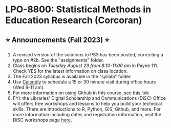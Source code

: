# LPO-8800: Statistical Methods in Education Research (Corcoran)

## <span>&#11088;</span> Announcements (Fall 2023) <span>&#11088;</span>
[//]: # (Note the star emoji is generated from html code. Another option is the markdown code :star: but this does not render in html)

1. A revised version of the solutions to PS3 has been posted, correcting a typo on #2b. See the "assignments" folder.
2. Class begins on *Tuesday August 29 from 8:10-11:00 am* in Payne 111. Check YES for the latest information on class location.
3. The Fall 2023 syllabus is available in the "syllabi" folder.
4. Use [Calendly](https://calendly.com/sean-p-corcoran) to schedule a 15 or 30 minute visit during office hours (Wed 9-11 am).
5. For more information on using Github in this course, see [this link](https://github.com/spcorcor18/LPO-8800/blob/main/using%20github.md)
6. FYI: the Libraries' Digital Scholarship and Communications (DiSC) Office will offers free workshops and lessons to help you build your technical skills. There are introductions to R, Python, GIS, Github, and more. For more information including dates and registration information, visit the DiSC workshops page [here](https://www.library.vanderbilt.edu/disc/workshops/).

